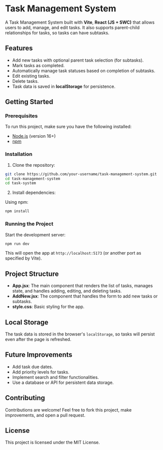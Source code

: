 # Task Management System

A Task Management System built with **Vite**, **React (JS + SWC)** that allows users to add, manage, and edit tasks. It also supports parent-child relationships for tasks, so tasks can have subtasks.

## Features

- Add new tasks with optional parent task selection (for subtasks).
- Mark tasks as completed.
- Automatically manage task statuses based on completion of subtasks.
- Edit existing tasks.
- Delete tasks.
- Task data is saved in **localStorage** for persistence.

## Getting Started

### Prerequisites

To run this project, make sure you have the following installed:

- [Node.js](https://nodejs.org/) (version 16+)
- [npm](https://www.npmjs.com/)

### Installation

1. Clone the repository:

```bash
git clone https://github.com/your-username/task-management-system.git
cd task-management-system
cd task-system
```

2. Install dependencies:

Using npm:
```bash
npm install
```

### Running the Project

Start the development server:

```bash
npm run dev
```

This will open the app at `http://localhost:5173` (or another port as specified by Vite).

## Project Structure

- **App.jsx**: The main component that renders the list of tasks, manages state, and handles adding, editing, and deleting tasks.
- **AddNew.jsx**: The component that handles the form to add new tasks or subtasks.
- **style.css**: Basic styling for the app.

## Local Storage

The task data is stored in the browser's `localStorage`, so tasks will persist even after the page is refreshed.

## Future Improvements

- Add task due dates.
- Add priority levels for tasks.
- Implement search and filter functionalities.
- Use a database or API for persistent data storage.

## Contributing

Contributions are welcome! Feel free to fork this project, make improvements, and open a pull request.

## License

This project is licensed under the MIT License.
